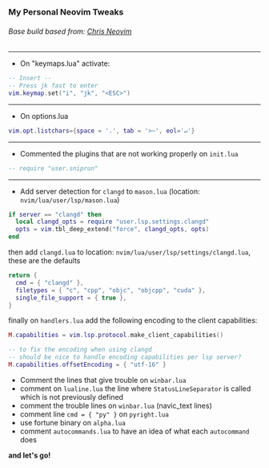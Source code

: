 ### My Personal Neovim Tweaks
###### Base build based from: [Chris Neovim](https://github.com/ChristianChiarulli/nvim)

---
* On "keymaps.lua" activate:
```lua
-- Insert --
-- Press jk fast to enter
vim.keymap.set("i", "jk", "<ESC>")
```
---
* On options.lua
```lua
vim.opt.listchars={space = '.', tab = '>~', eol='↵'}
```
---
* Commented the plugins that are not working properly on `init.lua`
```lua
-- require "user.sniprun"
```
---
* Add server detection for `clangd` to `mason.lua` (location: `nvim/lua/user/lsp/mason.lua`)
```lua
if server == "clangd" then
  local clangd_opts = require "user.lsp.settings.clangd"
  opts = vim.tbl_deep_extend("force", clangd_opts, opts)
end
```
then add `clangd.lua` to location: `nvim/lua/user/lsp/settings/clangd.lua`, these are the defaults
```lua
return {
  cmd = { "clangd" },
  filetypes = { "c", "cpp", "objc", "objcpp", "cuda" },
  single_file_support = { true },
}
```
finally on `handlers.lua` add the following encoding to the client capabilities:
```lua
M.capabilities = vim.lsp.protocol.make_client_capabilities()

-- to fix the encoding when using clangd
-- should be nice to handle encoding capabilities per lsp server?
M.capabilities.offsetEncoding = { "utf-16" }  

```

* Comment the lines that give trouble on `winbar.lua`
* comment on `lualine.lua` the line where `StatusLineSeparator` is called which is not previously defined
* comment the trouble lines on `winbar.lua` (navic\_text lines)
* comment line `cmd = { "py" }` on `pyright.lua`
* use fortune binary on `alpha.lua`
* comment `autocommands.lua` to have an idea of what each `autocommand` does

**and let's go!**
